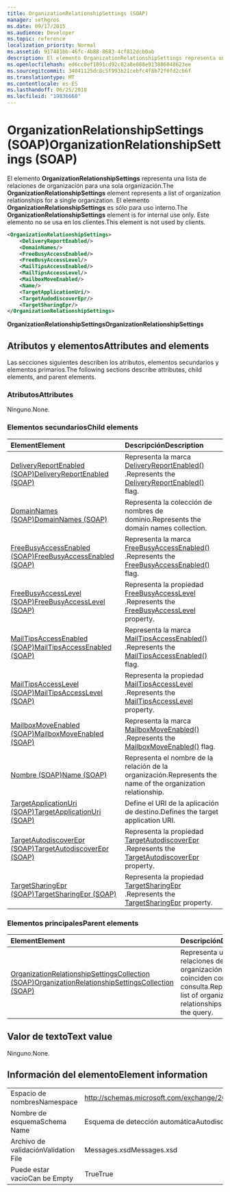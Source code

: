 ```yaml
---
title: OrganizationRelationshipSettings (SOAP)
manager: sethgros
ms.date: 09/17/2015
ms.audience: Developer
ms.topic: reference
localization_priority: Normal
ms.assetid: 917481bb-46fc-4b88-8683-4cf812dcb0ab
description: El elemento OrganizationRelationshipSettings representa una lista de relaciones de organización para una sola organización. El elemento OrganizationRelationshipSettings es sólo para uso interno. Este elemento no se usa en los clientes.
ms.openlocfilehash: ed6cc0ef1891cd92c02a8e088e913886048623ee
ms.sourcegitcommit: 34041125dc8c5f993b21cebfc4f8b72f0fd2cb6f
ms.translationtype: MT
ms.contentlocale: es-ES
ms.lasthandoff: 06/25/2018
ms.locfileid: "19836660"
---
```

# <a name="organizationrelationshipsettings-soap"></a><span data-ttu-id="b626a-105">OrganizationRelationshipSettings (SOAP)</span><span class="sxs-lookup"><span data-stu-id="b626a-105">OrganizationRelationshipSettings (SOAP)</span></span>

<span data-ttu-id="b626a-106">El elemento **OrganizationRelationshipSettings** representa una lista de relaciones de organización para una sola organización.</span><span class="sxs-lookup"><span data-stu-id="b626a-106">The **OrganizationRelationshipSettings** element represents a list of organization relationships for a single organization.</span></span> <span data-ttu-id="b626a-107">El elemento **OrganizationRelationshipSettings** es sólo para uso interno.</span><span class="sxs-lookup"><span data-stu-id="b626a-107">The **OrganizationRelationshipSettings** element is for internal use only.</span></span> <span data-ttu-id="b626a-108">Este elemento no se usa en los clientes.</span><span class="sxs-lookup"><span data-stu-id="b626a-108">This element is not used by clients.</span></span> 
  
```XML
<OrganizationRelationshipSettings>
    <DeliveryReportEnabled/>
    <DomainNames/>
    <FreeBusyAccessEnabled/>
    <FreeBusyAccessLevel/>
    <MailTipsAccessEnabled/>
    <MailTipsAccessLevel/>
    <MailboxMoveEnabled/>
    <Name/>
    <TargetApplicationUri/>
    <TargetAudodiscoverEpr/>
    <TargetSharingEpr/>
</OrganizationRelationshipSettings>
```

 <span data-ttu-id="b626a-109">**OrganizationRelationshipSettings**</span><span class="sxs-lookup"><span data-stu-id="b626a-109">**OrganizationRelationshipSettings**</span></span>
## <a name="attributes-and-elements"></a><span data-ttu-id="b626a-110">Atributos y elementos</span><span class="sxs-lookup"><span data-stu-id="b626a-110">Attributes and elements</span></span>

<span data-ttu-id="b626a-111">Las secciones siguientes describen los atributos, elementos secundarios y elementos primarios.</span><span class="sxs-lookup"><span data-stu-id="b626a-111">The following sections describe attributes, child elements, and parent elements.</span></span>
  
### <a name="attributes"></a><span data-ttu-id="b626a-112">Atributos</span><span class="sxs-lookup"><span data-stu-id="b626a-112">Attributes</span></span>

<span data-ttu-id="b626a-113">Ninguno.</span><span class="sxs-lookup"><span data-stu-id="b626a-113">None.</span></span>
  
### <a name="child-elements"></a><span data-ttu-id="b626a-114">Elementos secundarios</span><span class="sxs-lookup"><span data-stu-id="b626a-114">Child elements</span></span>

|<span data-ttu-id="b626a-115">**Element**</span><span class="sxs-lookup"><span data-stu-id="b626a-115">**Element**</span></span>|<span data-ttu-id="b626a-116">**Descripción**</span><span class="sxs-lookup"><span data-stu-id="b626a-116">**Description**</span></span>|
|:-----|:-----|
|[<span data-ttu-id="b626a-117">DeliveryReportEnabled (SOAP)</span><span class="sxs-lookup"><span data-stu-id="b626a-117">DeliveryReportEnabled (SOAP)</span></span>](deliveryreportenabled-soap.md) <br/> |<span data-ttu-id="b626a-118">Representa la marca [DeliveryReportEnabled()](https://msdn.microsoft.com/library/Microsoft.Exchange.SoapWebClient.AutoDiscover.OrganizationRelationshipSettings.DeliveryReportEnabled.aspx) .</span><span class="sxs-lookup"><span data-stu-id="b626a-118">Represents the [DeliveryReportEnabled()](https://msdn.microsoft.com/library/Microsoft.Exchange.SoapWebClient.AutoDiscover.OrganizationRelationshipSettings.DeliveryReportEnabled.aspx) flag.</span></span>  <br/> |
|[<span data-ttu-id="b626a-119">DomainNames (SOAP)</span><span class="sxs-lookup"><span data-stu-id="b626a-119">DomainNames (SOAP)</span></span>](domainnames-soap.md) <br/> |<span data-ttu-id="b626a-120">Representa la colección de nombres de dominio.</span><span class="sxs-lookup"><span data-stu-id="b626a-120">Represents the domain names collection.</span></span>  <br/> |
|[<span data-ttu-id="b626a-121">FreeBusyAccessEnabled (SOAP)</span><span class="sxs-lookup"><span data-stu-id="b626a-121">FreeBusyAccessEnabled (SOAP)</span></span>](freebusyaccessenabled-soap.md) <br/> |<span data-ttu-id="b626a-122">Representa la marca [FreeBusyAccessEnabled()](https://msdn.microsoft.com/library/Microsoft.Exchange.SoapWebClient.AutoDiscover.OrganizationRelationshipSettings.FreeBusyAccessEnabled.aspx) .</span><span class="sxs-lookup"><span data-stu-id="b626a-122">Represents the [FreeBusyAccessEnabled()](https://msdn.microsoft.com/library/Microsoft.Exchange.SoapWebClient.AutoDiscover.OrganizationRelationshipSettings.FreeBusyAccessEnabled.aspx) flag.</span></span>  <br/> |
|[<span data-ttu-id="b626a-123">FreeBusyAccessLevel (SOAP)</span><span class="sxs-lookup"><span data-stu-id="b626a-123">FreeBusyAccessLevel (SOAP)</span></span>](freebusyaccesslevel-soap.md) <br/> |<span data-ttu-id="b626a-124">Representa la propiedad [FreeBusyAccessLevel](https://msdn.microsoft.com/library/Microsoft.Exchange.Data.Directory.SystemConfiguration.OrganizationRelationship.FreeBusyAccessLevel.aspx) .</span><span class="sxs-lookup"><span data-stu-id="b626a-124">Represents the [FreeBusyAccessLevel](https://msdn.microsoft.com/library/Microsoft.Exchange.Data.Directory.SystemConfiguration.OrganizationRelationship.FreeBusyAccessLevel.aspx) property.</span></span>  <br/> |
|[<span data-ttu-id="b626a-125">MailTipsAccessEnabled (SOAP)</span><span class="sxs-lookup"><span data-stu-id="b626a-125">MailTipsAccessEnabled (SOAP)</span></span>](mailtipsaccessenabled-soap.md) <br/> |<span data-ttu-id="b626a-126">Representa la marca [MailTipsAccessEnabled()](https://msdn.microsoft.com/library/Microsoft.Exchange.SoapWebClient.AutoDiscover.OrganizationRelationshipSettings.MailTipsAccessEnabled.aspx) .</span><span class="sxs-lookup"><span data-stu-id="b626a-126">Represents the [MailTipsAccessEnabled()](https://msdn.microsoft.com/library/Microsoft.Exchange.SoapWebClient.AutoDiscover.OrganizationRelationshipSettings.MailTipsAccessEnabled.aspx) flag.</span></span>  <br/> |
|[<span data-ttu-id="b626a-127">MailTipsAccessLevel (SOAP)</span><span class="sxs-lookup"><span data-stu-id="b626a-127">MailTipsAccessLevel (SOAP)</span></span>](mailtipsaccesslevel-soap.md) <br/> |<span data-ttu-id="b626a-128">Representa la propiedad [MailTipsAccessLevel](https://msdn.microsoft.com/library/Microsoft.Exchange.Data.Directory.SystemConfiguration.OrganizationRelationship.MailTipsAccessLevel.aspx) .</span><span class="sxs-lookup"><span data-stu-id="b626a-128">Represents the [MailTipsAccessLevel](https://msdn.microsoft.com/library/Microsoft.Exchange.Data.Directory.SystemConfiguration.OrganizationRelationship.MailTipsAccessLevel.aspx) property.</span></span>  <br/> |
|[<span data-ttu-id="b626a-129">MailboxMoveEnabled (SOAP)</span><span class="sxs-lookup"><span data-stu-id="b626a-129">MailboxMoveEnabled (SOAP)</span></span>](mailboxmoveenabled-soap.md) <br/> |<span data-ttu-id="b626a-130">Representa la marca [MailboxMoveEnabled()](https://msdn.microsoft.com/library/Microsoft.Exchange.SoapWebClient.AutoDiscover.OrganizationRelationshipSettings.MailboxMoveEnabled.aspx) .</span><span class="sxs-lookup"><span data-stu-id="b626a-130">Represents the [MailboxMoveEnabled()](https://msdn.microsoft.com/library/Microsoft.Exchange.SoapWebClient.AutoDiscover.OrganizationRelationshipSettings.MailboxMoveEnabled.aspx) flag.</span></span>  <br/> |
|[<span data-ttu-id="b626a-131">Nombre (SOAP)</span><span class="sxs-lookup"><span data-stu-id="b626a-131">Name (SOAP)</span></span>](name-soap.md) <br/> |<span data-ttu-id="b626a-132">Representa el nombre de la relación de la organización.</span><span class="sxs-lookup"><span data-stu-id="b626a-132">Represents the name of the organization relationship.</span></span>  <br/> |
|[<span data-ttu-id="b626a-133">TargetApplicationUri (SOAP)</span><span class="sxs-lookup"><span data-stu-id="b626a-133">TargetApplicationUri (SOAP)</span></span>](targetapplicationuri-soap.md) <br/> |<span data-ttu-id="b626a-134">Define el URI de la aplicación de destino.</span><span class="sxs-lookup"><span data-stu-id="b626a-134">Defines the target application URI.</span></span>  <br/> |
|[<span data-ttu-id="b626a-135">TargetAutodiscoverEpr (SOAP)</span><span class="sxs-lookup"><span data-stu-id="b626a-135">TargetAutodiscoverEpr (SOAP)</span></span>](targetautodiscoverepr-soap.md) <br/> |<span data-ttu-id="b626a-136">Representa la propiedad [TargetAutodiscoverEpr](https://msdn.microsoft.com/library/Microsoft.Exchange.Data.Directory.SystemConfiguration.OrganizationRelationship.TargetAutodiscoverEpr.aspx) .</span><span class="sxs-lookup"><span data-stu-id="b626a-136">Represents the [TargetAutodiscoverEpr](https://msdn.microsoft.com/library/Microsoft.Exchange.Data.Directory.SystemConfiguration.OrganizationRelationship.TargetAutodiscoverEpr.aspx) property.</span></span>  <br/> |
|[<span data-ttu-id="b626a-137">TargetSharingEpr (SOAP)</span><span class="sxs-lookup"><span data-stu-id="b626a-137">TargetSharingEpr (SOAP)</span></span>](targetsharingepr-soap.md) <br/> |<span data-ttu-id="b626a-138">Representa la propiedad [TargetSharingEpr](https://msdn.microsoft.com/library/Microsoft.Exchange.Data.Directory.SystemConfiguration.OrganizationRelationship.TargetSharingEpr.aspx) .</span><span class="sxs-lookup"><span data-stu-id="b626a-138">Represents the [TargetSharingEpr](https://msdn.microsoft.com/library/Microsoft.Exchange.Data.Directory.SystemConfiguration.OrganizationRelationship.TargetSharingEpr.aspx) property.</span></span>  <br/> |
   
### <a name="parent-elements"></a><span data-ttu-id="b626a-139">Elementos principales</span><span class="sxs-lookup"><span data-stu-id="b626a-139">Parent elements</span></span>

|<span data-ttu-id="b626a-140">**Element**</span><span class="sxs-lookup"><span data-stu-id="b626a-140">**Element**</span></span>|<span data-ttu-id="b626a-141">**Descripción**</span><span class="sxs-lookup"><span data-stu-id="b626a-141">**Description**</span></span>|
|:-----|:-----|
|[<span data-ttu-id="b626a-142">OrganizationRelationshipSettingsCollection (SOAP)</span><span class="sxs-lookup"><span data-stu-id="b626a-142">OrganizationRelationshipSettingsCollection (SOAP)</span></span>](organizationrelationshipsettingscollection-soap.md) <br/> |<span data-ttu-id="b626a-143">Representa una lista de relaciones de organización que coinciden con la consulta.</span><span class="sxs-lookup"><span data-stu-id="b626a-143">Represents a list of organization relationships that match the query.</span></span>  <br/> |
   
## <a name="text-value"></a><span data-ttu-id="b626a-144">Valor de texto</span><span class="sxs-lookup"><span data-stu-id="b626a-144">Text value</span></span>

<span data-ttu-id="b626a-145">Ninguno.</span><span class="sxs-lookup"><span data-stu-id="b626a-145">None.</span></span>
  
## <a name="element-information"></a><span data-ttu-id="b626a-146">Información del elemento</span><span class="sxs-lookup"><span data-stu-id="b626a-146">Element information</span></span>

|||
|:-----|:-----|
|<span data-ttu-id="b626a-147">Espacio de nombres</span><span class="sxs-lookup"><span data-stu-id="b626a-147">Namespace</span></span>  <br/> |http://schemas.microsoft.com/exchange/2010/Autodiscover  <br/> |
|<span data-ttu-id="b626a-148">Nombre de esquema</span><span class="sxs-lookup"><span data-stu-id="b626a-148">Schema Name</span></span>  <br/> |<span data-ttu-id="b626a-149">Esquema de detección automática</span><span class="sxs-lookup"><span data-stu-id="b626a-149">Autodiscover schema</span></span>  <br/> |
|<span data-ttu-id="b626a-150">Archivo de validación</span><span class="sxs-lookup"><span data-stu-id="b626a-150">Validation File</span></span>  <br/> |<span data-ttu-id="b626a-151">Messages.xsd</span><span class="sxs-lookup"><span data-stu-id="b626a-151">Messages.xsd</span></span>  <br/> |
|<span data-ttu-id="b626a-152">Puede estar vacío</span><span class="sxs-lookup"><span data-stu-id="b626a-152">Can be Empty</span></span>  <br/> |<span data-ttu-id="b626a-153">True</span><span class="sxs-lookup"><span data-stu-id="b626a-153">True</span></span>  <br/> |
   

